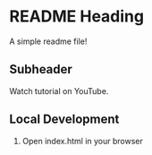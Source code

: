 # README Heading

A simple readme file!

## Subheader

Watch tutorial on YouTube.

## Local Development

1. Open index.html in your browser

